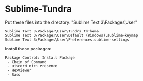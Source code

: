 # Sublime-Tundra

Put these files into the directory: "Sublime Text 3\Packages\User"

```
Sublime Text 3\Packages\User\Tundra.tmTheme
Sublime Text 3\Packages\User\Default (Windows).sublime-keymap
Sublime Text 3\Packages\User\Preferences.sublime-settings
```

Install these packages:

```
Package Control: Install Package
 - Chain of Command
 - Discord Rich Presence
 - HexViewer
 - Sass
```
